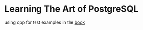 # Learning The Art of PostgreSQL

using cpp for test examples in the [book](https://theartofpostgresql.com/)

